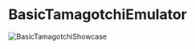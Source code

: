 # BasicTamagotchiEmulator
![BasicTamagotchiShowcase](https://github.com/user-attachments/assets/ed7876e8-f17d-484f-a50b-a42fd508686f)
